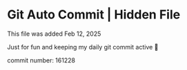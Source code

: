# Git Auto Commit | Hidden File

This file was added Feb 12, 2025

Just for fun and keeping my daily git commit active 🤪

commit number: 161228
